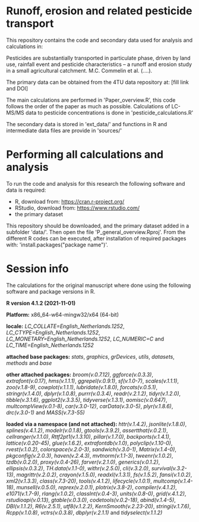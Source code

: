 # Runoff, erosion and related pesticide transport
This repository contains the code and secondary data used for analysis and calculations in:

Pesticides are substantially transported in particulate phase, driven by land use, rainfall event and pesticide characteristics – a runoff and erosion study in a small agricultural catchment. M.C. Commelin et al. (....).

The primary data can be obtained from the 4TU data repository at: [fill link and DOI]

The main calculations are performed in 'Paper_overview.R', this code follows the order of the paper as much as possible.
Calculations of LC-MS/MS data to pesticide concentrations is done in 'pesticide_calculations.R'

The secondary data is stored in 'ext_data/' and functions in R and intermediate data files are provide in 'sources/'

# Performing all calculations and analysis
To run the code and analysis for this research the following software and data is required:
 - R, download from: https://cran.r-project.org/
 - RStudio, download from: https://www.rstudio.com/
 - the primary dataset
 
This repository should be downloaded, and the primary dataset added in a subfolder 'data/'. Then open the file 'P_general_overview.Rproj'. From the different R codes can be executed, after installation of required packages with: 'install.packages("package name")'.


# Session info
The calculations for the original manuscript where done using the following software and package versions in R.

**R version 4.1.2 (2021-11-01)**

**Platform:** x86_64-w64-mingw32/x64 (64-bit) 

**locale:**
_LC_COLLATE=English_Netherlands.1252_, _LC_CTYPE=English_Netherlands.1252_, _LC_MONETARY=English_Netherlands.1252_, _LC_NUMERIC=C_ and _LC_TIME=English_Netherlands.1252_

**attached base packages:** 
_stats_, _graphics_, _grDevices_, _utils_, _datasets_, _methods_ and _base_

**other attached packages:** 
_broom(v.0.7.12)_, _ggforce(v.0.3.3)_, _extrafont(v.0.17)_, _hms(v.1.1.1)_, _ggrepel(v.0.9.1)_, _sf(v.1.0-7)_, _scales(v.1.1.1)_, _zoo(v.1.8-9)_, _cowplot(v.1.1.1)_, _lubridate(v.1.8.0)_, _forcats(v.0.5.1)_, _stringr(v.1.4.0)_, _dplyr(v.1.0.8)_, _purrr(v.0.3.4)_, _readr(v.2.1.2)_, _tidyr(v.1.2.0)_, _tibble(v.3.1.6)_, _ggplot2(v.3.3.5)_, _tidyverse(v.1.3.1)_, _aomisc(v.0.647)_, _multcompView(v.0.1-8)_, _car(v.3.0-12)_, _carData(v.3.0-5)_, _plyr(v.1.8.6)_, _drc(v.3.0-1)_ and _MASS(v.7.3-55)_

**loaded via a namespace (and not attached):** 
_httr(v.1.4.2)_, _jsonlite(v.1.8.0)_, _splines(v.4.1.2)_, _modelr(v.0.1.8)_, _gtools(v.3.9.2)_, _assertthat(v.0.2.1)_, _cellranger(v.1.1.0)_, _Rttf2pt1(v.1.3.10)_, _pillar(v.1.7.0)_, _backports(v.1.4.1)_, _lattice(v.0.20-45)_, _glue(v.1.6.2)_, _extrafontdb(v.1.0)_, _polyclip(v.1.10-0)_, _rvest(v.1.0.2)_, _colorspace(v.2.0-3)_, _sandwich(v.3.0-1)_, _Matrix(v.1.4-0)_, _pkgconfig(v.2.0.3)_, _haven(v.2.4.3)_, _mvtnorm(v.1.1-3)_, _tweenr(v.1.0.2)_, _tzdb(v.0.2.0)_, _proxy(v.0.4-26)_, _farver(v.2.1.0)_, _generics(v.0.1.2)_, _ellipsis(v.0.3.2)_, _TH.data(v.1.1-0)_, _withr(v.2.5.0)_, _cli(v.3.2.0)_, _survival(v.3.2-13)_, _magrittr(v.2.0.2)_, _crayon(v.1.5.0)_, _readxl(v.1.3.1)_, _fs(v.1.5.2)_, _fansi(v.1.0.2)_, _xml2(v.1.3.3)_, _class(v.7.3-20)_, _tools(v.4.1.2)_, _lifecycle(v.1.0.1)_, _multcomp(v.1.4-18)_, _munsell(v.0.5.0)_, _reprex(v.2.0.1)_, _plotrix(v.3.8-2)_, _compiler(v.4.1.2)_, _e1071(v.1.7-9)_, _rlang(v.1.0.2)_, _classInt(v.0.4-3)_, _units(v.0.8-0)_, _grid(v.4.1.2)_, _rstudioapi(v.0.13)_, _gtable(v.0.3.0)_, _codetools(v.0.2-18)_, _abind(v.1.4-5)_, _DBI(v.1.1.2)_, _R6(v.2.5.1)_, _utf8(v.1.2.2)_, _KernSmooth(v.2.23-20)_, _stringi(v.1.7.6)_, _Rcpp(v.1.0.8)_, _vctrs(v.0.3.8)_, _dbplyr(v.2.1.1)_ and _tidyselect(v.1.1.2)_
